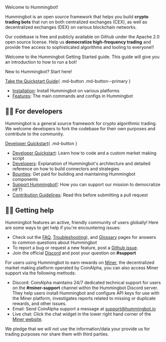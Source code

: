 Welcome to Hummingbot!

Hummingbot is an open source framework that helps you build **crypto trading bots** that run on both centralized exchanges (CEX), as well as decentralized exchanges (DEX) on various blockchain networks. 

Our codebase is free and publicly available on Github under the Apache 2.0 open source license. Help us **democratize high-frequency trading** and provide free access to sophisticated algorithms and tooling to everyone!!

Welcome to the Hummingbot Getting Started guide. This guide will give you an introduction to how to run a bot!

New to Hummingbot? Start here!


[Take the Quickstart Guide](/getting-started/quickstart/){ .md-button .md-button--primary }

- [Installation](/installation): Install Hummingbot on various platforms
- [Features](/client): The main commands and configs in Hummingbot



## 👩‍💻 For developers

Hummingbot is a general source framework for crypto algorithmic trading. We welcome developers to fork the codebase for their own purposes and contribute to the community.


[Developer Quickstart](/getting-started/quickstart/){ .md-button }

- [Developer Quickstart](/quickstart): Learn how to code and a custom market making script
- [Developers](/developers): Explanation of Hummingbot's architecture and detailed reference on how to build connectors and strategies
- [Bounties](/governance/bounties): Get paid for building and maintaining Hummingbot components
- [Support Hummingbot!](../support-hummingbot.md): How you can support our mission to democratize HFT!
- [Contribution Guidelines](../developers/contributions.m): Read this before submitting a pull request

## 🙋‍♂️ Getting help

Hummingbot features an active, friendly community of users globally! Here are some ways to get help if you're encountering issues:

- Check out the [FAQ](../faq.md), [Troubleshooting](../troubleshooting.md)), and [Glossary](../glossary.md) pages for answers to common questions about Hummingbot
- To report a bug or request a new feature, post a [Github issue](https://github.com/hummingbot/hummingbot/issues/new/choose).
- Join the official [Discord](https://discord.gg/hummingbot) and post your question on **#support**

For users using Hummingbot to earn rewards on [Miner](https://miner.hummingbot.io), the decentralized market making platform operated by CoinAlpha, you can also access Miner support via the following methods:

- Discord: CoinAlpha maintains 24/7 dedicated technical support for users on the **#miner-support** channel within the Hummingbot Discord server. They help users install Hummingbot and configure API keys for use with the Miner platform, investigates reports related to missing or duplicate rewards, and other issues. 
- Email: Send CoinAlpha support a message at [support@hummingbot.io](mailto:support@hummingbot.io)
- Live chat: Click the chat widget in the lower right hand corner of the [Miner website](https://miner.hummingbot.io).

We pledge that we will not use the information/data your provide us for trading purposes nor share them with third parties.

